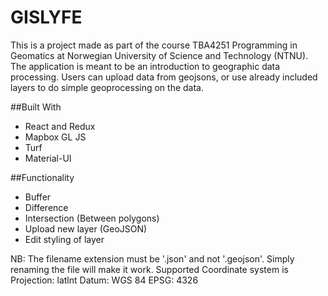 # GISLYFE
This is a project made as part of the course TBA4251 Programming in Geomatics at Norwegian University of Science and Technology (NTNU). The application is meant to be an introduction to geographic data processing. Users can upload data from geojsons, or use already included layers to do simple geoprocessing on the data.

##Built With
- React and Redux
- Mapbox GL JS 
- Turf
- Material-UI

##Functionality
- Buffer
- Difference
- Intersection (Between polygons)
- Upload new layer (GeoJSON)
- Edit styling of layer

NB:
The filename extension must be '.json' and not '.geojson'. Simply renaming the file will make it work.
Supported Coordinate system is Projection: latlnt Datum: WGS 84 EPSG: 4326
